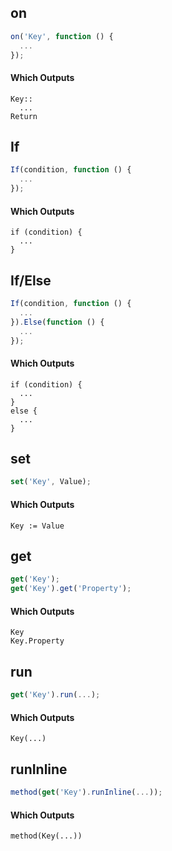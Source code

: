 ## on
```js
on('Key', function () {
  ...
});
```

#### Which Outputs
```ahk
Key::
  ...
Return
```

## If
```js
If(condition, function () {
  ...
});
```

#### Which Outputs
```ahk
if (condition) {
  ...
}
```

## If/Else
```js
If(condition, function () {
  ...
}).Else(function () {
  ...
});
```

#### Which Outputs
```ahk
if (condition) {
  ...
}
else {
  ...
}
```

## set
```js
set('Key', Value);
```

#### Which Outputs
```ahk
Key := Value
```

## get
```js
get('Key');
get('Key').get('Property');
```

#### Which Outputs
```ahk
Key
Key.Property
```

## run
```js
get('Key').run(...);
```

#### Which Outputs
```ahk
Key(...)
```

## runInline
```js
method(get('Key').runInline(...));
```

#### Which Outputs
```ahk
method(Key(...))
```
